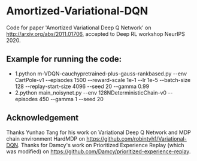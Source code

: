 # Amortized-Variational-DQN
Code for paper 'Amortized Variational Deep Q Network' on http://arxiv.org/abs/2011.01706, accepted to Deep RL workshop NeurIPS 2020.

## Example for running the code:
  * 1.python m-VDQN-cauchypretrained-plus-gauss-rankbased.py --env CartPole-v1 --episodes 1500 --reward-scale 1e-1 --lr 1e-5 --batch-size 128 --replay-start-size 4096 --seed 20 --gamma 0.99
  * 2.python main_noisynet.py --env 128NDeterministicChain-v0 --episodes 450 --gamma 1 --seed 20

## Acknowledgement
Thanks Yunhao Tang for his work on Variational Deep Q Network and MDP chain environment HardMDP on https://github.com/robintyh1/Variational-DQN. Thanks for Damcy's work on Prioritized Experience Replay (which was modified) on https://github.com/Damcy/prioritized-experience-replay.
